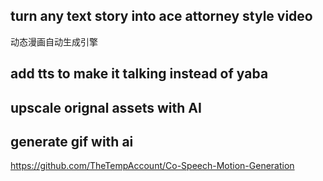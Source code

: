 ## turn any text story into  ace attorney style video

动态漫画自动生成引擎    


## add tts  to make it talking instead of yaba

## upscale orignal assets with AI


## generate gif with ai

https://github.com/TheTempAccount/Co-Speech-Motion-Generation
